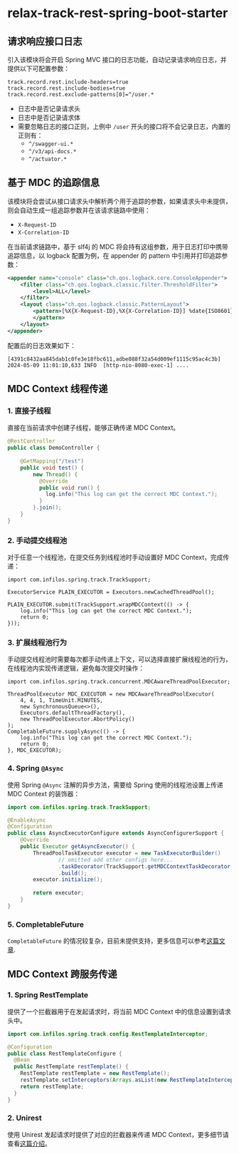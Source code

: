 # relax-track-rest-spring-boot-starter

## 请求响应接口日志

引入该模块将会开启 Spring MVC 接口的日志功能，自动记录请求响应日志，并提供以下可配置参数：

```properties
track.record.rest.include-headers=true
track.record.rest.include-bodies=true
track.record.rest.exclude-patterns[0]=^/user.*
```

- 日志中是否记录请求头
- 日志中是否记录请求体
- 需要忽略日志的接口正则，上例中 `/user` 开头的接口将不会记录日志，内置的正则有：
    - `^/swagger-ui.*`
    - `^/v3/api-docs.*`
    - `^/actuator.*`

## 基于 MDC 的追踪信息

该模块将会尝试从接口请求头中解析两个用于追踪的参数，如果请求头中未提供，则会自动生成一组追踪参数并在该请求链路中使用：

- `X-Request-ID`
- `X-Correlation-ID`

在当前请求链路中，基于 slf4j 的 MDC 将会持有这组参数，用于日志打印中携带追踪信息，以 logback 配置为例，在 appender 的 pattern 中引用并打印追踪参数：

```xml
<appender name="console" class="ch.qos.logback.core.ConsoleAppender">
    <filter class="ch.qos.logback.classic.filter.ThresholdFilter">
        <level>ALL</level>
    </filter>
    <layout class="ch.qos.logback.classic.PatternLayout">
        <pattern>[%X{X-Request-ID},%X{X-Correlation-ID}] %date{ISO8601} %-5level [%thread] %logger{32}:%L > %message%n
        </pattern>
    </layout>
</appender>
```

配置后的日志效果如下：

```properties
[4391c8432aa845dab1c0fe3e18fbc611,adbe088f32a54d009ef1115c95ac4c3b] 2024-05-09 11:01:10,633 INFO  [http-nio-8080-exec-1] ....
```

## MDC Context 线程传递

### 1. 直接子线程

直接在当前请求中创建子线程，能够正确传递 MDC Context。

```java
@RestController
public class DemoController {
    
    @GetMapping("/test")
    public void test() {
        new Thread() {
          @Override
          public void run() {
            log.info("This log can get the correct MDC Context.");
          }
        }.join();
    }
}
```

### 2. 手动提交线程池

对于任意一个线程池，在提交任务到线程池时手动设置好 MDC Context，完成传递：

```
import com.infilos.spring.track.TrackSupport;

ExecutorService PLAIN_EXECUTOR = Executors.newCachedThreadPool();

PLAIN_EXECUTOR.submit(TrackSupport.wrapMDCContext(() -> {
    log.info("This log can get the correct MDC Context.");
    return 0;
}));
```

### 3. 扩展线程池行为

手动提交线程池时需要每次都手动传递上下文，可以选择直接扩展线程池的行为，在线程池内实现传递逻辑，避免每次提交时操作：

```
import com.infilos.spring.track.concurrent.MDCAwareThreadPoolExecutor;

ThreadPoolExecutor MDC_EXECUTOR = new MDCAwareThreadPoolExecutor(
    4, 4, 1, TimeUnit.MINUTES,
    new SynchronousQueue<>(),
    Executors.defaultThreadFactory(),
    new ThreadPoolExecutor.AbortPolicy()
);
CompletableFuture.supplyAsync(() -> {
    log.info("This log can get the correct MDC Context.");
    return 0;
}, MDC_EXECUTOR);
```

### 4. Spring `@Async`

使用 Spring `@Async` 注解的异步方法，需要给 Spring 使用的线程池设置上传递 MDC Context 的装饰器：

```java
import com.infilos.spring.track.TrackSupport;

@EnableAsync
@Configuration
public class AsyncExecutorConfigure extends AsyncConfigurerSupport {
    @Override
    public Executor getAsyncExecutor() {
        ThreadPoolTaskExecutor executor = new TaskExecutorBuilder()
                // omitted add other configs here...
                .taskDecorator(TrackSupport.getMDCContextTaskDecorator())
                .build();
        executor.initialize();
  
        return executor;
    }
}
```

### 5. CompletableFuture

`CompletableFuture` 的情况较复杂，目前未提供支持，更多信息可以参考[这篇文章](https://medium.com/asyncparadigm/logging-in-a-multithreaded-environment-and-with-completablefuture-construct-using-mdc-1c34c691cef0).

## MDC Context 跨服务传递

### 1. Spring RestTemplate

提供了一个拦截器用于在发起请求时，将当前 MDC Context 中的信息设置到请求头中。

```java
import com.infilos.spring.track.config.RestTemplateInterceptor;

@Configuration
public class RestTemplateConfigure {
  @Bean
  public RestTemplate restTemplate() {
    RestTemplate restTemplate = new RestTemplate();
    restTemplate.setInterceptors(Arrays.asList(new RestTemplateInterceptor()));
    return restTemplate;
  }
}
```

### 2. Unirest

使用 Unirest 发起请求时提供了对应的拦截器来传递 MDC Context，更多细节请查看[这篇介绍](track-unirest.md)。

